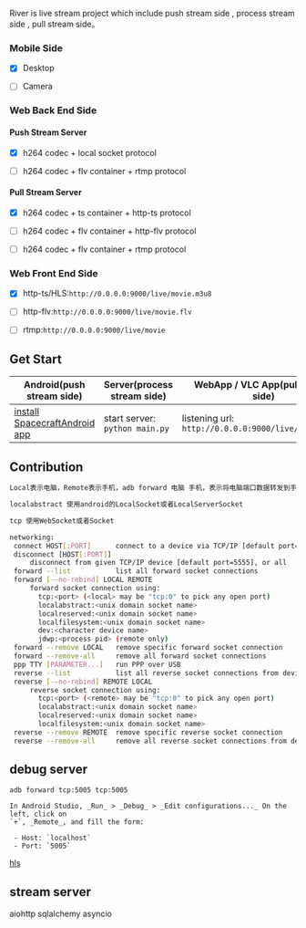 River is live stream project which include push stream side , process stream side , pull stream side。

### Mobile Side
- [x] Desktop

- [ ] Camera

### Web Back End Side

#### Push Stream Server
- [x] h264 codec + local socket protocol

- [ ] h264 codec + flv container + rtmp protocol

#### Pull Stream Server
- [x] h264 codec + ts container + http-ts protocol

- [ ] h264 codec + flv container + http-flv protocol

- [ ] h264 codec + flv container + rtmp protocol

### Web Front End Side
- [x] http-ts/HLS:`http://0.0.0.0:9000/live/movie.m3u8` 

- [ ] http-flv:`http://0.0.0.0:9000/live/movie.flv`

- [ ] rtmp:`http://0.0.0.0:9000/live/movie`

## Get Start

|Android(push stream side)|Server(process stream side)|WebApp / VLC App(pull stream side)
|---|---|---|
[install SpacecraftAndroid app](https://github.com/Spacecraft-Plan/SpacecraftAndroid/)|start server: `python main.py`|listening url: `http://0.0.0.0:9000/live/movie.m3u8` 

## Contribution


```bash
Local表示电脑，Remote表示手机，adb forward 电脑 手机，表示将电脑端口数据转发到手机端口，adb reverse 手机 电脑，表示将手机端口数据转发到电脑端口

localabstract 使用android的LocalSocket或者LocalServerSocket

tcp 使用WebSocket或者Socket

networking:
 connect HOST[:PORT]      connect to a device via TCP/IP [default port=5555]
 disconnect [HOST[:PORT]]
     disconnect from given TCP/IP device [default port=5555], or all
 forward --list           list all forward socket connections
 forward [--no-rebind] LOCAL REMOTE
     forward socket connection using:
       tcp:<port> (<local> may be "tcp:0" to pick any open port)
       localabstract:<unix domain socket name>
       localreserved:<unix domain socket name>
       localfilesystem:<unix domain socket name>
       dev:<character device name>
       jdwp:<process pid> (remote only)
 forward --remove LOCAL   remove specific forward socket connection
 forward --remove-all     remove all forward socket connections
 ppp TTY [PARAMETER...]   run PPP over USB
 reverse --list           list all reverse socket connections from device
 reverse [--no-rebind] REMOTE LOCAL
     reverse socket connection using:
       tcp:<port> (<remote> may be "tcp:0" to pick any open port)
       localabstract:<unix domain socket name>
       localreserved:<unix domain socket name>
       localfilesystem:<unix domain socket name>
 reverse --remove REMOTE  remove specific reverse socket connection
 reverse --remove-all     remove all reverse socket connections from device
```

## debug server
```
adb forward tcp:5005 tcp:5005

In Android Studio, _Run_ > _Debug_ > _Edit configurations..._ On the left, click on
`+`, _Remote_, and fill the form:

 - Host: `localhost`
 - Port: `5005`

```

[hls](https://tools.ietf.org/html/rfc8216)
## stream server
aiohttp sqlalchemy asyncio






